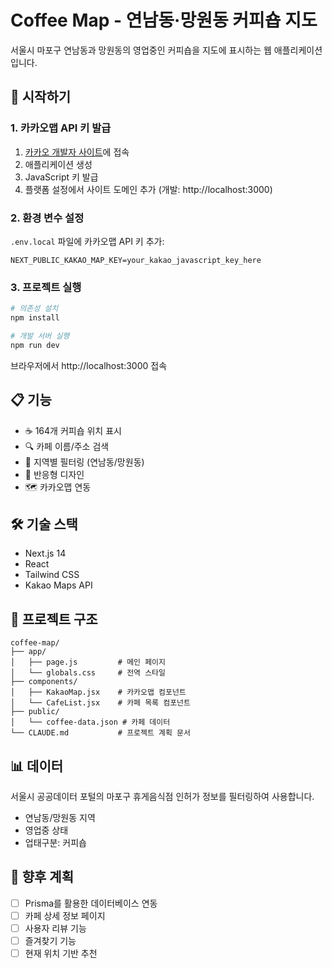 # Coffee Map - 연남동·망원동 커피숍 지도

서울시 마포구 연남동과 망원동의 영업중인 커피숍을 지도에 표시하는 웹 애플리케이션입니다.

## 🚀 시작하기

### 1. 카카오맵 API 키 발급
1. [카카오 개발자 사이트](https://developers.kakao.com)에 접속
2. 애플리케이션 생성
3. JavaScript 키 발급
4. 플랫폼 설정에서 사이트 도메인 추가 (개발: http://localhost:3000)

### 2. 환경 변수 설정
`.env.local` 파일에 카카오맵 API 키 추가:
```
NEXT_PUBLIC_KAKAO_MAP_KEY=your_kakao_javascript_key_here
```

### 3. 프로젝트 실행
```bash
# 의존성 설치
npm install

# 개발 서버 실행
npm run dev
```

브라우저에서 http://localhost:3000 접속

## 📋 기능

- ☕ 164개 커피숍 위치 표시
- 🔍 카페 이름/주소 검색
- 📍 지역별 필터링 (연남동/망원동)
- 📱 반응형 디자인
- 🗺️ 카카오맵 연동

## 🛠️ 기술 스택

- Next.js 14
- React
- Tailwind CSS
- Kakao Maps API

## 📁 프로젝트 구조

```
coffee-map/
├── app/
│   ├── page.js         # 메인 페이지
│   └── globals.css     # 전역 스타일
├── components/
│   ├── KakaoMap.jsx    # 카카오맵 컴포넌트
│   └── CafeList.jsx    # 카페 목록 컴포넌트
├── public/
│   └── coffee-data.json # 카페 데이터
└── CLAUDE.md           # 프로젝트 계획 문서
```

## 📊 데이터

서울시 공공데이터 포털의 마포구 휴게음식점 인허가 정보를 필터링하여 사용합니다.
- 연남동/망원동 지역
- 영업중 상태
- 업태구분: 커피숍

## 🔮 향후 계획

- [ ] Prisma를 활용한 데이터베이스 연동
- [ ] 카페 상세 정보 페이지
- [ ] 사용자 리뷰 기능
- [ ] 즐겨찾기 기능
- [ ] 현재 위치 기반 추천